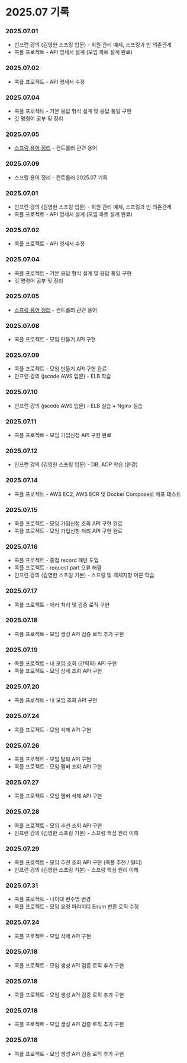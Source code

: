# 2025.07 기록</br>

### 2025.07.01
* 인프런 강의 (김영한 스프링 입문) - 회원 관리 예제, 스프링과 빈 의존관계 
* 콕플 프로젝트 - API 명세서 설계 (모임 파트 설계 완료) 

### 2025.07.02
* 콕플 프로젝트 - API 명세서 수정

### 2025.07.04
* 콕플 프로젝트 - 기본 응답 형식 설계 및 응답 통일 구현
* 깃 명령어 공부 및 정리 

### 2025.07.05
* [스프링 용어 정리](https://sweltering-diadem-a68.notion.site/22655b9ff8dd80efafa9de16a58a6c9e?pvs=74) - 컨트롤러 관련 용어

### 2025.07.09
* 스프링 용어 정리 - 컨트롤러 2025.07 기록</br>

### 2025.07.01
* 인프런 강의 (김영한 스프링 입문) - 회원 관리 예제, 스프링과 빈 의존관계 
* 콕플 프로젝트 - API 명세서 설계 (모임 파트 설계 완료) 

### 2025.07.02
* 콕플 프로젝트 - API 명세서 수정

### 2025.07.04
* 콕플 프로젝트 - 기본 응답 형식 설계 및 응답 통일 구현
* 깃 명령어 공부 및 정리 

### 2025.07.05
* [스프링 용어 정리](https://sweltering-diadem-a68.notion.site/22655b9ff8dd80efafa9de16a58a6c9e?pvs=74) - 컨트롤러 관련 용어

### 2025.07.08
* 콕플 프로젝트 - 모임 만들기 API 구현
  
### 2025.07.09
* 콕플 프로젝트 - 모임 만들기 API 구현 완료 
* 인프런 강의 (jscode AWS 입문) - ELB 학습
  
### 2025.07.10
* 인프런 강의 (jscode AWS 입문) - ELB 실습 + Nginx 실습

### 2025.07.11
* 콕플 프로젝트 - 모임 가입신청 API 구현 완료

### 2025.07.12
* 인프런 강의 (김영한 스프링 입문) - DB, AOP 학습 (완강)

### 2025.07.14
* 콕플 프로젝트 - AWS EC2, AWS ECR 및 Docker Compose로 배포 테스트

### 2025.07.15
* 콕플 프로젝트 - 모임 가입신청 조회 API 구현 완료
* 콕플 프로젝트 - 모임 가입신청 처리 API 구현 완료

### 2025.07.16
* 콕플 프로젝트 - 중첩 record 패턴 도입
* 콕플 프로젝트 - request part 오류 해결
* 인프런 강의 (김영한 스프링 기본) - 스프링 및 객체지향 이론 학습

### 2025.07.17
* 콕플 프로젝트 - 에러 처리 및 검증 로직 구현

### 2025.07.18
* 콕플 프로젝트 - 모임 생성 API 검증 로직 추가 구현

### 2025.07.19
* 콕플 프로젝트 - 내 모임 조회 (간략화) API 구현
* 콕플 프로젝트 - 모임 상세 조회 API 구현

### 2025.07.20
* 콕플 프로젝트 - 내 모임 조회 API 구현

### 2025.07.24
* 콕플 프로젝트 - 모임 삭제 API 구현

### 2025.07.26
* 콕플 프로젝트 - 모임 탈퇴 API 구현
* 콕플 프로젝트 - 모임 멤버 조회 API 구현

### 2025.07.27
* 콕플 프로젝트 - 모임 멤버 삭제 API 구현

### 2025.07.28
* 콕플 프로젝트 - 모임 추천 조회 API 구현
* 인프런 강의 (김영한 스프링 기본) - 스프링 핵심 원리 이해

### 2025.07.29
* 콕플 프로젝트 - 모임 추천 조회 API 구현 (콕플 추천 / 필터)
* 인프런 강의 (김영한 스프링 기본) - 스프링 핵심 원리 이해

### 2025.07.31
* 콕플 프로젝트 - 나이대 변수명 변경
* 콕플 프로젝트 - 모임 요청 파라미터 Enum 변환 로직 수정

### 2025.07.24
* 콕플 프로젝트 - 모임 삭제 API 구현

### 2025.07.18
* 콕플 프로젝트 - 모임 생성 API 검증 로직 추가 구현

### 2025.07.18
* 콕플 프로젝트 - 모임 생성 API 검증 로직 추가 구현

### 2025.07.18
* 콕플 프로젝트 - 모임 생성 API 검증 로직 추가 구현

### 2025.07.18
* 콕플 프로젝트 - 모임 생성 API 검증 로직 추가 구현


